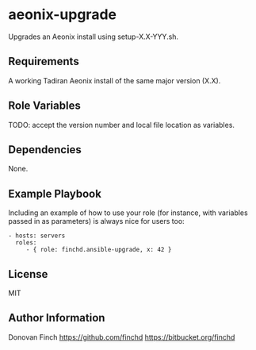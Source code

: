 aeonix-upgrade
==============

Upgrades an Aeonix install using setup-X.X-YYY.sh.

Requirements
------------

A working Tadiran Aeonix install of the same major version (X.X).

Role Variables
--------------

TODO: accept the version number and local file location as variables.

Dependencies
------------

None.

Example Playbook
----------------

Including an example of how to use your role (for instance, with variables passed in as parameters) is always nice for users too:

    - hosts: servers
      roles:
         - { role: finchd.ansible-upgrade, x: 42 }

License
-------

MIT

Author Information
------------------

Donovan Finch https://github.com/finchd https://bitbucket.org/finchd
